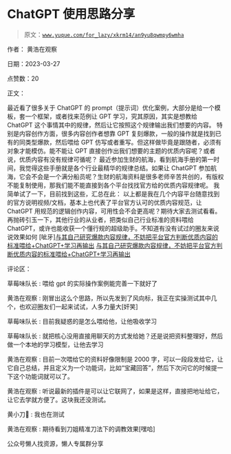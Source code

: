 # ChatGPT 使用思路分享

> 原文：[`www.yuque.com/for_lazy/xkrm14/an9yu8qwmpy6wmha`](https://www.yuque.com/for_lazy/xkrm14/an9yu8qwmpy6wmha)



作者： 黄浩在观察



日期：2023-03-27



点赞数：20



正文：



最近看了很多关于 ChatGPT 的 prompt（提示词）优化案例，大部分是给一个模板，套一个框架，或者找来范例让 GPT 学习，究其原因，其实是想教给 ChatGPT 这个事情其中的规律，然后让它按照这个规律输出我们想要的内容。 特别是内容创作方面，很多内容创作者想靠 GPT 复刻爆款，一般的操作就是找到已有的同类型爆款，然后喂给 GPT 仿写或者重写。但这样做毕竟是跟随者，必须有对象才能模仿。能不能让 GPT 直接创作出我们想要的主题的优质内容呢？或者说，优质内容有没有规律可循呢？ 最近参加生财的航海，看到航海手册的第一时间，我觉得这些手册就是各个行业最精华的规律总结。如果让 ChatGPT 参加航海，它会不会是一个满分船员呢？生财的航海资料是很多老师辛苦共创的，有版权不能复制使用，那我们能不能直接到各个平台找找官方给的优质内容规律呢。 我简单试了一下，目前找到这些，汇总在此： 以上都是我在几个内容平台随意找到的官方说明视频/文档，基本上也代表了平台官方认可的优质内容规范，让 ChatGPT 用规范的逻辑创作内容，可用性会不会更高呢？期待大家去测试看看。 再抛砖引玉一下，其他行业的从业者，把类似自己行业标准的资料喂给 ChatGPT，或许也能收获一个懂行规的超级助手。不知道有没有试过的圈友来说说效果如何 [呲牙][与其自己研究爆款内容规律，不妨把平台官方判断优质内容的标准喂给+ChatGPT+学习再输出](https://articles.zsxq.com/id_96w2wjjxu2qg.html) [与其自己研究爆款内容规律，不妨把平台官方判断优质内容的标准喂给+ChatGPT+学习再输出](https://articles.zsxq.com/id_96w2wjjxu2qg.html)



评论区：



草莓味队长 : 喂给 gpt 的实际操作案例能完善一下就好了



黄浩在观察 : 刚冒出这么个思路，所以先发到了风向标，我正在实操测试其中几个，也欢迎圈友们一起来试试，人多力量大[奸笑]



草莓味队长 : 目前我疑惑的是怎么喂给他，让他吸收学习



草莓味队长 : 就把核心没用直接用聊天的方式发给她？还是说把资料整理好，然后做一个本地的学习模型，让他去学习



黄浩在观察 : 目前一次喂给它的资料好像限制是 2000 字，可以一段段发给它，让它自己总结，并且定义为一个功能词，比如“宝藏回答”，然后下次问它的时候提一下这个功能词就可以了。



黄浩在观察 : 听说最新的插件是可以让它联网了，如果是这样，直接把地址给它，让它去学就方便了。这块我还没测试。



黄小刀🔪 : 我也在测试



黄浩在观察 : 期待看到刀姐精准刀法下的调教效果[嘿哈]



公众号懒人找资源，懒人专属群分享

